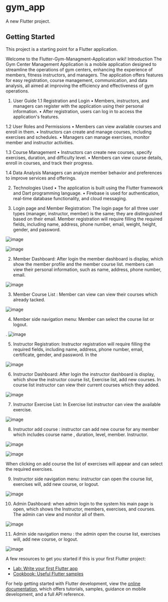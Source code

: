# gym_app

A new Flutter project.

## Getting Started


This project is a starting point for a Flutter application.

Welcome to the Flutter-Gym-Managment-Application wiki!
Introduction 
The Gym Center Management Application is a mobile application designed to streamline the operations of gym centers, enhancing the experience of members, fitness instructors, and managers. The application offers features for easy registration, course management, communication, and data analysis, all aimed at improving the efficiency and effectiveness of gym operations.
1.	User Guide
1.1	Registration and Login
•	Members, instructors, and managers can register with the application using their personal information.
•	After registration, users can log in to access the application's features.

1.2	User Roles and Permissions
•	Members can view available courses and enroll in them.
•	Instructors can create and manage courses, including exercises and schedules.
•	Managers can manage exercises, monitor member and instructor activities.

1.3	Course Management
•	Instructors can create new courses, specify exercises, duration, and difficulty level.
•	Members can view course details, enroll in courses, and track their progress.

1.4	Data Analysis
Managers can analyze member behavior and preferences to improve services and offerings.


2.	Technologies Used
•	The application is built using the Flutter framework and Dart programming language.
•	Firebase is used for authentication, real-time database functionality, and cloud messaging.

1.	Login page and Member Registration: The login page for all three user types (manager, instructor, member) is the same; they are distinguished based on their email. Member registration will require filling the required fields, including name, address, phone number, email, weight, height, gender, and password.



![image](https://github.com/SalmanAhmeed/Flutter-Gym-Managment-Application/assets/157315851/b3465c3b-1a59-438e-92a8-9bea6897ca13)





![image](https://github.com/SalmanAhmeed/Flutter-Gym-Managment-Application/assets/157315851/fa3e42ef-7ba1-4961-bca2-a72ffef1a642)






	





2.	Member Dashboard: After login the member dashboard is display, which show the member profile and the member course list. members can view their personal information, such as name, address, phone number, email.

![image](https://github.com/SalmanAhmeed/Flutter-Gym-Managment-Application/assets/157315851/befab0fb-1a45-4cc9-99a7-48101f4251b1)













3.	Member Course List :  Member can view can view their courses  which already tacked. 

![image](https://github.com/SalmanAhmeed/Flutter-Gym-Managment-Application/assets/157315851/432c46fe-6a76-427b-af49-29857dac6f5c)







4.	Member side navigation menu:  Member can select the course list or logout. 




.
![image](https://github.com/SalmanAhmeed/Flutter-Gym-Managment-Application/assets/157315851/68d1eb54-0b38-455f-a4b4-cfdc5ebc1203)









5.	Instructor Registration: Instructor registration will require filling the required fields, including name, address, phone number, email, certificate, gender, and password. In the 

![image](https://github.com/SalmanAhmeed/Flutter-Gym-Managment-Application/assets/157315851/59816391-4540-4409-b35d-ce5c84809652)









6.	Instructor Dashboard: After login the instructor dashboard is display, which show the instructor course list, Exercise list, add new courses. In course list instructor can view their current courses which they added.

![image](https://github.com/SalmanAhmeed/Flutter-Gym-Managment-Application/assets/157315851/6a4313df-54aa-46df-8d1a-d1cdc1e75e18)


























7.	Instructor Exercise List: In Exercise list instructor can view the available exercise.

![image](https://github.com/SalmanAhmeed/Flutter-Gym-Managment-Application/assets/157315851/92eb6aff-4265-4d8c-b25c-3aa74e6a84da)












8.	Instructor add course : instructor can add new course for any member which includes course name , duration, level, member. Instructor.

![image](https://github.com/SalmanAhmeed/Flutter-Gym-Managment-Application/assets/157315851/6edc8104-8c6a-4223-9b4c-6793ce3a90cc)



![image](https://github.com/SalmanAhmeed/Flutter-Gym-Managment-Application/assets/157315851/b737ea94-b1b0-4e08-a169-894964d7cd09)










When clicking on add course the list of exercises will appear and can select the required exercises. 












9.	Instructor side navigation menu:  instructor can open the course list, exercises will, add new course, or logout. 


![image](https://github.com/SalmanAhmeed/Flutter-Gym-Managment-Application/assets/157315851/8a3f9b3c-860c-4d00-84fd-00d5a0e2c65e)











10.	Admin Dashboard: when admin login to the system his main page is open, which shows the Instructor, members, exercises, and courses. The admin can view and monitor all of them.


![image](https://github.com/SalmanAhmeed/Flutter-Gym-Managment-Application/assets/157315851/cc8efd7f-72eb-4d30-949c-a1a2598e58fd)











11.	 Admin side navigation menu : the admin open the course list, exercises will, add new course, or logout.


![image](https://github.com/SalmanAhmeed/Flutter-Gym-Managment-Application/assets/157315851/0415705e-f12a-47c6-be9e-bad0c79a9a96)














A few resources to get you started if this is your first Flutter project:

- [Lab: Write your first Flutter app](https://docs.flutter.dev/get-started/codelab)
- [Cookbook: Useful Flutter samples](https://docs.flutter.dev/cookbook)

For help getting started with Flutter development, view the
[online documentation](https://docs.flutter.dev/), which offers tutorials,
samples, guidance on mobile development, and a full API reference.
